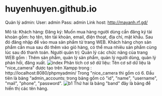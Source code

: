 # huyenhuyen.github.io
Quản lý admin: User: admin       Pass: admin
Link host:     http://mayanh.rf.gd/

Mô tả:
 Khách hàng:
 Đăng ký: Muốn mua hàng người dùng cần đăng ký tài khoản gồm: họ tên, tên tài khoản, email, điện thoạt, địa chỉ, mật khẩu.
 Sau đó đăng nhập để vào mua sản phẩm từ trang WEB.
 Khách hàng chọn sản phẩm cần mua sau đó thêm vào giỏ hàng, có thể mua nhiêu sản phẩm cùng lúc sau đó thanh toán.
 Người quản trị:
 Quản lý các chức năng của trang WEB gồm : Thêm sản phẩm, quản lý sản phẩm, quản lý người dùng, quản lý phản hồi, đăng xuất.
![index](https://user-images.githubusercontent.com/75211708/101355879-d058e200-38c9-11eb-9ec8-ddc209b49fc9.PNG)
Phân tích cơ sở dữ liệu: Tên cơ sở dữ liệu là "nice_camera" được tạo trên Xampp trong : http://localhost:8080/phpmyadmin/
Trong "nice_camera thì gồm có 6. Đầu tiên là bảng "admin_accounts: trong bảng gồm có "id", "name", "username", "mail", "phone", "password".
![b1](https://user-images.githubusercontent.com/75211708/101356880-4ad63180-38cb-11eb-8b3e-25124f575467.PNG)
Thứ hai là bảng "band" đây là bảng để hiển thị các tên hàng.

